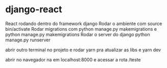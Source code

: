 # django-react
React rodando dentro do framework django
Rodar o ambiente com source bin/activate
Rodar migrations com python manage.py makemigrations e python manage.py makemigrations
Rodar o server do django python manage.py runserver

abrir outro terminal no projeto e rodar yarn pra atualizar as libs e yarn dev

abrir no navegador na em localhost:8000 e acessar a rota /teste
